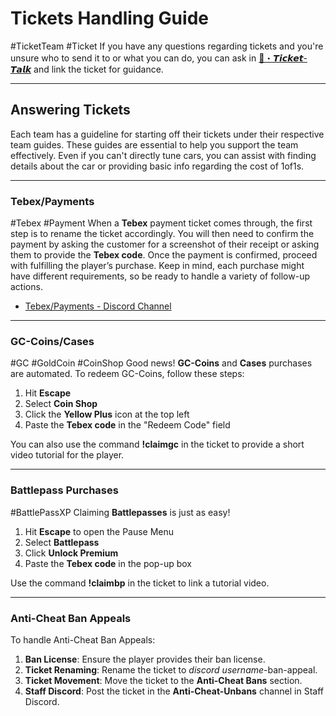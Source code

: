# Tickets Handling Guide
#TicketTeam #Ticket 
If you have any questions regarding tickets and you're unsure who to send it to or what you can do, you can ask in [🤖・𝙏𝙞𝙘𝙠𝙚𝙩-𝙏𝙖𝙡𝙠](https://discord.com/channels/948070993518288936/1116876420287840336) and link the ticket for guidance.

---

## Answering Tickets

Each team has a guideline for starting off their tickets under their respective team guides. These guides are essential to help you support the team effectively. Even if you can't directly tune cars, you can assist with finding details about the car or providing basic info regarding the cost of 1of1s.

---

### Tebex/Payments
#Tebex #Payment
When a **Tebex** payment ticket comes through, the first step is to rename the ticket accordingly. You will then need to confirm the payment by asking the customer for a screenshot of their receipt or asking them to provide the **Tebex code**. Once the payment is confirmed, proceed with fulfilling the player’s purchase. Keep in mind, each purchase might have different requirements, so be ready to handle a variety of follow-up actions.

- [Tebex/Payments - Discord Channel](https://discord.com/channels/876558619779412078/1084707486805790730)

---

### GC-Coins/Cases
#GC #GoldCoin #CoinShop
Good news! **GC-Coins** and **Cases** purchases are automated. To redeem GC-Coins, follow these steps:

1. Hit **Escape**
2. Select **Coin Shop**
3. Click the **Yellow Plus** icon at the top left
4. Paste the **Tebex code** in the "Redeem Code" field

You can also use the command **!claimgc** in the ticket to provide a short video tutorial for the player.

---

### Battlepass Purchases
#BattlePassXP
Claiming **Battlepasses** is just as easy!

1. Hit **Escape** to open the Pause Menu
2. Select **Battlepass**
3. Click **Unlock Premium**
4. Paste the **Tebex code** in the pop-up box

Use the command **!claimbp** in the ticket to link a tutorial video.

---

### **Anti-Cheat Ban Appeals**

To handle Anti-Cheat Ban Appeals:

1. **Ban License**: Ensure the player provides their ban license.
2. **Ticket Renaming**: Rename the ticket to _discord username_-ban-appeal.
3. **Ticket Movement**: Move the ticket to the **Anti-Cheat Bans** section.
4. **Staff Discord**: Post the ticket in the **Anti-Cheat-Unbans** channel in Staff Discord.
